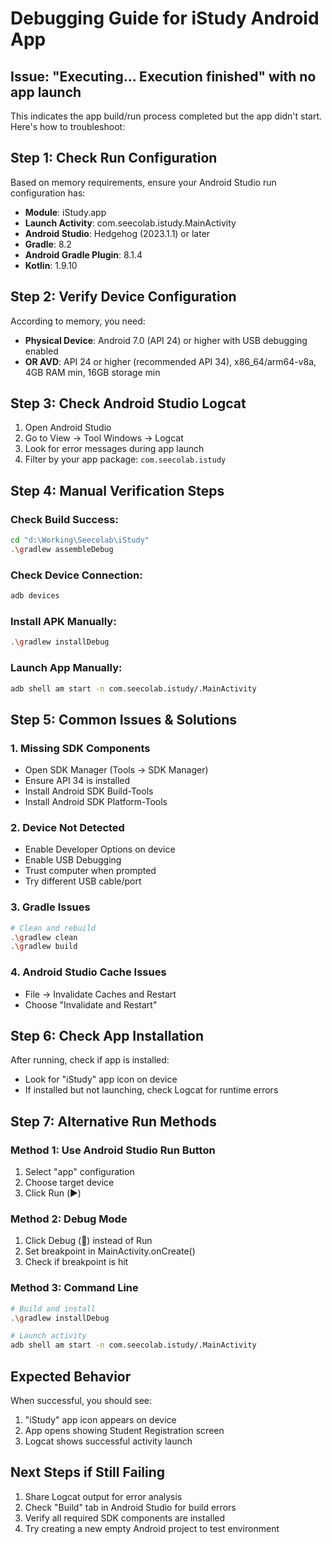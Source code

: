 # Debugging Guide for iStudy Android App

## Issue: "Executing... Execution finished" with no app launch

This indicates the app build/run process completed but the app didn't start. Here's how to troubleshoot:

## Step 1: Check Run Configuration
Based on memory requirements, ensure your Android Studio run configuration has:
- **Module**: iStudy.app
- **Launch Activity**: com.seecolab.istudy.MainActivity
- **Android Studio**: Hedgehog (2023.1.1) or later
- **Gradle**: 8.2
- **Android Gradle Plugin**: 8.1.4
- **Kotlin**: 1.9.10

## Step 2: Verify Device Configuration
According to memory, you need:
- **Physical Device**: Android 7.0 (API 24) or higher with USB debugging enabled
- **OR AVD**: API 24 or higher (recommended API 34), x86_64/arm64-v8a, 4GB RAM min, 16GB storage min

## Step 3: Check Android Studio Logcat
1. Open Android Studio
2. Go to View → Tool Windows → Logcat
3. Look for error messages during app launch
4. Filter by your app package: `com.seecolab.istudy`

## Step 4: Manual Verification Steps

### Check Build Success:
```bash
cd "d:\Working\Seecolab\iStudy"
.\gradlew assembleDebug
```

### Check Device Connection:
```bash
adb devices
```

### Install APK Manually:
```bash
.\gradlew installDebug
```

### Launch App Manually:
```bash
adb shell am start -n com.seecolab.istudy/.MainActivity
```

## Step 5: Common Issues & Solutions

### 1. Missing SDK Components
- Open SDK Manager (Tools → SDK Manager)
- Ensure API 34 is installed
- Install Android SDK Build-Tools
- Install Android SDK Platform-Tools

### 2. Device Not Detected
- Enable Developer Options on device
- Enable USB Debugging
- Trust computer when prompted
- Try different USB cable/port

### 3. Gradle Issues
```bash
# Clean and rebuild
.\gradlew clean
.\gradlew build
```

### 4. Android Studio Cache Issues
- File → Invalidate Caches and Restart
- Choose "Invalidate and Restart"

## Step 6: Check App Installation
After running, check if app is installed:
- Look for "iStudy" app icon on device
- If installed but not launching, check Logcat for runtime errors

## Step 7: Alternative Run Methods

### Method 1: Use Android Studio Run Button
1. Select "app" configuration
2. Choose target device
3. Click Run (▶️)

### Method 2: Debug Mode
1. Click Debug (🐛) instead of Run
2. Set breakpoint in MainActivity.onCreate()
3. Check if breakpoint is hit

### Method 3: Command Line
```bash
# Build and install
.\gradlew installDebug

# Launch activity
adb shell am start -n com.seecolab.istudy/.MainActivity
```

## Expected Behavior
When successful, you should see:
1. "iStudy" app icon appears on device
2. App opens showing Student Registration screen
3. Logcat shows successful activity launch

## Next Steps if Still Failing
1. Share Logcat output for error analysis
2. Check "Build" tab in Android Studio for build errors
3. Verify all required SDK components are installed
4. Try creating a new empty Android project to test environment